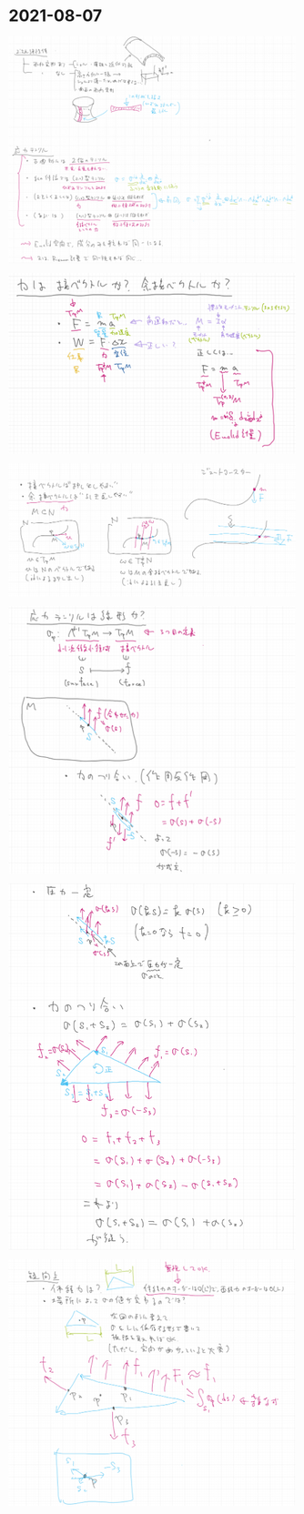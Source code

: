 # 2021-08-07

![](img/2021-08-07_1.png)

![](img/2021-08-07_2.png)

![](img/2021-08-07_3.png)

![](img/2021-08-07_4.png)

![](img/2021-08-07_5.png)

![](img/2021-08-07_6.png)

